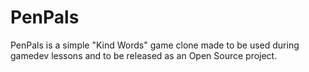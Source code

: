 # PenPals
PenPals is a simple "Kind Words" game clone made to be used during gamedev lessons and to be released as an Open Source project.  
 